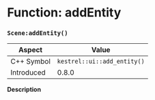 
# Function: addEntity
### `Scene:addEntity()`

| Aspect | Value |
| --- | --- |
| C++ Symbol | `kestrel::ui::add_entity()` |
| Introduced | 0.8.0 |

**Description**


